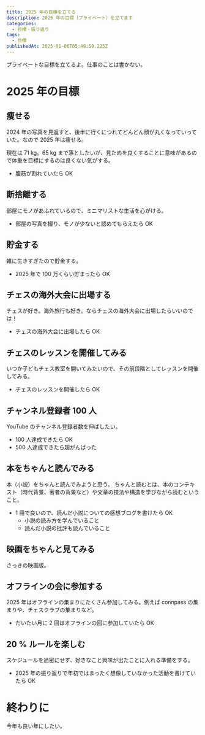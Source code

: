```yaml
---
title: 2025 年の目標を立てる
description: 2025 年の目標（プライベート）を立てます
categories: 
  - 目標・振り返り
tags:
  - 目標
publishedAt: 2025-01-06T05:49:59.225Z
---
```


プライベートな目標を立てるよ。仕事のことは書かない。

# 2025 年の目標
## 痩せる
2024 年の写真を見返すと、後半に行くにつれてどんどん顔が丸くなっていっていた。なので 2025 年は痩せる。

現在は 71 kg。65 kg まで落としたいが、見ためを良くすることに意味があるので体重を目標にするのは良くない気がする。

- 腹筋が割れていたら OK

## 断捨離する
部屋にモノがあふれているので、ミニマリストな生活を心がける。

- 部屋の写真を撮り、モノが少ないと認めてもらえたら OK

## 貯金する
雑に生きすぎたので貯金する。

- 2025 年で 100 万くらい貯まったら OK

## チェスの海外大会に出場する
チェスが好き。海外旅行も好き。ならチェスの海外大会に出場したらいいのでは！

- チェスの海外大会に出場したら OK

## チェスのレッスンを開催してみる
いつか子どもチェス教室を開いてみたいので、その前段階としてレッスンを開催してみる。

- チェスのレッスンを開催したら OK

## チャンネル登録者 100 人
YouTube のチャンネル登録者数を伸ばしたい。

- 100 人達成できたら OK
- 500 人達成できたら超がんばった

## 本をちゃんと読んでみる
本（小説）をちゃんと読んでみようと思う。
ちゃんと読むとは、本のコンテキスト（時代背景、著者の背景など）や文章の技法や構造を学びながら読むということ。

- 1 冊で良いので、読んだ小説についての感想ブログを書けたら OK
  - 小説の読み方を学んでいること
  - 読んだ小説の批評も読んでいること

## 映画をちゃんと見てみる
さっきの映画版。

## オフラインの会に参加する
2025 年はオフラインの集まりにたくさん参加してみる。例えば connpass の集まりや、チェスクラブの集まりなど。

- だいたい月に 2 回はオフラインの回に参加していたら OK

## 20 % ルールを楽しむ
スケジュールを過密にせず、好きなこと興味が出たことに入れる準備をする。

- 2025 年の振り返りで年初ではまったく想像していなかった活動を書けていたら OK

# 終わりに
今年も良い年にしたい。
